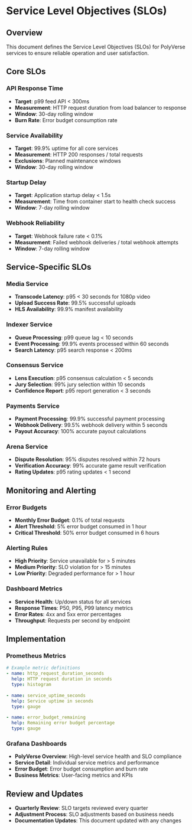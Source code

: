 # Service Level Objectives (SLOs)

## Overview
This document defines the Service Level Objectives (SLOs) for PolyVerse services to ensure reliable operation and user satisfaction.

## Core SLOs

### API Response Time
- **Target**: p99 feed API < 300ms
- **Measurement**: HTTP request duration from load balancer to response
- **Window**: 30-day rolling window
- **Burn Rate**: Error budget consumption rate

### Service Availability
- **Target**: 99.9% uptime for all core services
- **Measurement**: HTTP 200 responses / total requests
- **Exclusions**: Planned maintenance windows
- **Window**: 30-day rolling window

### Startup Delay
- **Target**: Application startup delay < 1.5s
- **Measurement**: Time from container start to health check success
- **Window**: 7-day rolling window

### Webhook Reliability
- **Target**: Webhook failure rate < 0.1%
- **Measurement**: Failed webhook deliveries / total webhook attempts
- **Window**: 7-day rolling window

## Service-Specific SLOs

### Media Service
- **Transcode Latency**: p95 < 30 seconds for 1080p video
- **Upload Success Rate**: 99.5% successful uploads
- **HLS Availability**: 99.9% manifest availability

### Indexer Service
- **Queue Processing**: p99 queue lag < 10 seconds
- **Event Processing**: 99.9% events processed within 60 seconds
- **Search Latency**: p95 search response < 200ms

### Consensus Service
- **Lens Execution**: p95 consensus calculation < 5 seconds
- **Jury Selection**: 99% jury selection within 10 seconds
- **Confidence Report**: p95 report generation < 3 seconds

### Payments Service
- **Payment Processing**: 99.9% successful payment processing
- **Webhook Delivery**: 99.5% webhook delivery within 5 seconds
- **Payout Accuracy**: 100% accurate payout calculations

### Arena Service
- **Dispute Resolution**: 95% disputes resolved within 72 hours
- **Verification Accuracy**: 99% accurate game result verification
- **Rating Updates**: p95 rating updates < 1 second

## Monitoring and Alerting

### Error Budgets
- **Monthly Error Budget**: 0.1% of total requests
- **Alert Threshold**: 5% error budget consumed in 1 hour
- **Critical Threshold**: 50% error budget consumed in 6 hours

### Alerting Rules
- **High Priority**: Service unavailable for > 5 minutes
- **Medium Priority**: SLO violation for > 15 minutes
- **Low Priority**: Degraded performance for > 1 hour

### Dashboard Metrics
- **Service Health**: Up/down status for all services
- **Response Times**: P50, P95, P99 latency metrics
- **Error Rates**: 4xx and 5xx error percentages
- **Throughput**: Requests per second by endpoint

## Implementation

### Prometheus Metrics
```yaml
# Example metric definitions
- name: http_request_duration_seconds
  help: HTTP request duration in seconds
  type: histogram
  
- name: service_uptime_seconds
  help: Service uptime in seconds
  type: gauge
  
- name: error_budget_remaining
  help: Remaining error budget percentage
  type: gauge
```

### Grafana Dashboards
- **PolyVerse Overview**: High-level service health and SLO compliance
- **Service Detail**: Individual service metrics and performance
- **Error Budget**: Error budget consumption and burn rate
- **Business Metrics**: User-facing metrics and KPIs

## Review and Updates
- **Quarterly Review**: SLO targets reviewed every quarter
- **Adjustment Process**: SLO adjustments based on business needs
- **Documentation Updates**: This document updated with any changes